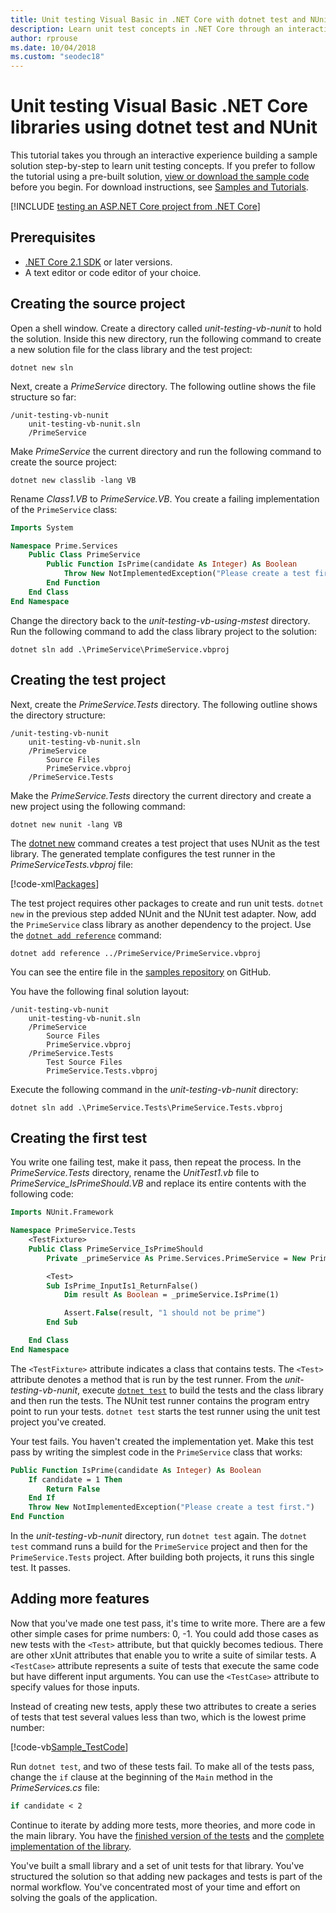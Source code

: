 ```yaml
---
title: Unit testing Visual Basic in .NET Core with dotnet test and NUnit
description: Learn unit test concepts in .NET Core through an interactive experience building a sample Visual Basic solution step-by-step using NUnit.
author: rprouse
ms.date: 10/04/2018
ms.custom: "seodec18"
---
```

# Unit testing Visual Basic .NET Core libraries using dotnet test and NUnit

This tutorial takes you through an interactive experience building a sample solution step-by-step to learn unit testing concepts. If you prefer to follow the tutorial using a pre-built solution, [view or download the sample code](https://github.com/dotnet/samples/tree/master/core/getting-started/unit-testing-vb-nunit/) before you begin. For download instructions, see [Samples and Tutorials](../../samples-and-tutorials/index.md#viewing-and-downloading-samples).

[!INCLUDE [testing an ASP.NET Core project from .NET Core](../../../includes/core-testing-note-aspnet.md)]

## Prerequisites

- [.NET Core 2.1 SDK](https://www.microsoft.com/net/download) or later versions.
- A text editor or code editor of your choice.

## Creating the source project

Open a shell window. Create a directory called *unit-testing-vb-nunit* to hold the solution. Inside this new directory, run the following command to create a new solution file for the class library and the test project:

```console
dotnet new sln
```

Next, create a *PrimeService* directory. The following outline shows the file structure so far:

```
/unit-testing-vb-nunit
    unit-testing-vb-nunit.sln
    /PrimeService
```

Make *PrimeService* the current directory and run the following command to create the source project:

```console
dotnet new classlib -lang VB
```

Rename *Class1.VB* to *PrimeService.VB*. You create a failing implementation of the `PrimeService` class:

```vb
Imports System

Namespace Prime.Services
    Public Class PrimeService
        Public Function IsPrime(candidate As Integer) As Boolean
            Throw New NotImplementedException("Please create a test first.")
        End Function
    End Class
End Namespace
```

Change the directory back to the *unit-testing-vb-using-mstest* directory. Run the following command to add the class library project to the solution:

```console
dotnet sln add .\PrimeService\PrimeService.vbproj
```

## Creating the test project

Next, create the *PrimeService.Tests* directory. The following outline shows the directory structure:

```
/unit-testing-vb-nunit
    unit-testing-vb-nunit.sln
    /PrimeService
        Source Files
        PrimeService.vbproj
    /PrimeService.Tests
```

Make the *PrimeService.Tests* directory the current directory and create a new project using the following command:

```console
dotnet new nunit -lang VB
```

The [dotnet new](../tools/dotnet-new.md) command creates a test project that uses NUnit as the test library. The generated template configures the test runner in the *PrimeServiceTests.vbproj* file:

[!code-xml[Packages](~/samples/core/getting-started/unit-testing-vb-nunit/PrimeService.Tests/PrimeService.Tests.vbproj#Packages)]

The test project requires other packages to create and run unit tests. `dotnet new` in the previous step added NUnit and the NUnit test adapter. Now, add the `PrimeService` class library as another dependency to the project. Use the [`dotnet add reference`](../tools/dotnet-add-reference.md) command:

```console
dotnet add reference ../PrimeService/PrimeService.vbproj
```

You can see the entire file in the [samples repository](https://github.com/dotnet/samples/blob/master/core/getting-started/unit-testing-vb-nunit/PrimeService.Tests/PrimeService.Tests.vbproj) on GitHub.

You have the following final solution layout:

```
/unit-testing-vb-nunit
    unit-testing-vb-nunit.sln
    /PrimeService
        Source Files
        PrimeService.vbproj
    /PrimeService.Tests
        Test Source Files
        PrimeService.Tests.vbproj
```

Execute the following command in the *unit-testing-vb-nunit* directory:

```console
dotnet sln add .\PrimeService.Tests\PrimeService.Tests.vbproj
```

## Creating the first test

You write one failing test, make it pass, then repeat the process. In the *PrimeService.Tests* directory, rename the *UnitTest1.vb* file to *PrimeService_IsPrimeShould.VB* and replace its entire contents with the following code:

```vb
Imports NUnit.Framework

Namespace PrimeService.Tests
    <TestFixture>
    Public Class PrimeService_IsPrimeShould
        Private _primeService As Prime.Services.PrimeService = New Prime.Services.PrimeService()

        <Test>
        Sub IsPrime_InputIs1_ReturnFalse()
            Dim result As Boolean = _primeService.IsPrime(1)

            Assert.False(result, "1 should not be prime")
        End Sub

    End Class
End Namespace
```

The `<TestFixture>` attribute indicates a class that contains tests. The `<Test>` attribute denotes a method that is run by the test runner. From the *unit-testing-vb-nunit*, execute [`dotnet test`](../tools/dotnet-test.md) to build the tests and the class library and then run the tests. The NUnit test runner contains the program entry point to run your tests. `dotnet test` starts the test runner using the unit test project you've created.

Your test fails. You haven't created the implementation yet. Make this test pass by writing the simplest code in the `PrimeService` class that works:

```vb
Public Function IsPrime(candidate As Integer) As Boolean
    If candidate = 1 Then
        Return False
    End If
    Throw New NotImplementedException("Please create a test first.")
End Function
```

In the *unit-testing-vb-nunit* directory, run `dotnet test` again. The `dotnet test` command runs a build for the `PrimeService` project and then for the `PrimeService.Tests` project. After building both projects, it runs this single test. It passes.

## Adding more features

Now that you've made one test pass, it's time to write more. There are a few other simple cases for prime numbers: 0, -1. You could add those cases as new tests with the `<Test>` attribute, but that quickly becomes tedious. There are other xUnit attributes that enable you to write a suite of similar tests.  A `<TestCase>` attribute represents a suite of tests that execute the same code but have different input arguments. You can use the `<TestCase>` attribute to specify values for those inputs.

Instead of creating new tests, apply these two attributes to create a series of tests that test several values less than two, which is the lowest prime number:

[!code-vb[Sample_TestCode](../../../samples/core/getting-started/unit-testing-vb-nunit/PrimeService.Tests/PrimeService_IsPrimeShould.vb?name=Sample_TestCode)]

Run `dotnet test`, and two of these tests fail. To make all of the tests pass, change the `if` clause at the beginning of the `Main` method in the *PrimeServices.cs* file:

```vb
if candidate < 2
```

Continue to iterate by adding more tests, more theories, and more code in the main library. You have the [finished version of the tests](https://github.com/dotnet/samples/blob/master/core/getting-started/unit-testing-vb-nunit/PrimeService.Tests/PrimeService_IsPrimeShould.vb) and the [complete implementation of the library](https://github.com/dotnet/samples/blob/master/core/getting-started/unit-testing-vb-nunit/PrimeService/PrimeService.vb).

You've built a small library and a set of unit tests for that library. You've structured the solution so that adding new packages and tests is part of the normal workflow. You've concentrated most of your time and effort on solving the goals of the application.
